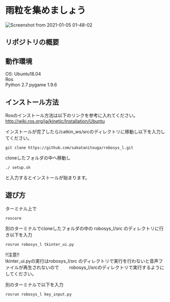 # 雨粒を集めましょう  
![Screenshot from 2021-01-05 01-48-02](https://user-images.githubusercontent.com/52824423/103558904-b0343700-4ef8-11eb-9f32-1a9fbc725d76.png)  
## リポジトリの概要

## 動作環境
OS: Ubuntu18.04  
Ros  
Python 2.7
pygame 1.9.6
## インストール方法  
Rosのインストール方法は以下のリンクを参考に入れてください。  
http://wiki.ros.org/ja/kinetic/Installation/Ubuntu  

インストールが完了したら/catkin_ws/srcのディレクトリに移動し以下を入力してください。  
```
git clone https://github.com/sakatanitouga/robosys_l.git  
```  

cloneしたフォルダの中へ移動し  

```
./ setup.sh
```
と入力するとインストールが始まります。  

## 遊び方  
ターミナル上で
```
roscore
```

別のターミナルでcloneしたフォルダの中の robosys_l/src のディレクトリに行き以下を入力  
```
rosrun robosys_l tkinter_ui.py
```  
!!注意!!  
tkinter_ui.pyの実行はrobosys_l/src のディレクトリで実行を行わないと音声ファイルが再生されないので　　
robosys_l/srcのディレクトリで実行するようにしてください。

別のターミナルで以下を入力
```
rosrun robosys_l key_input.py
```

